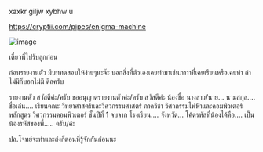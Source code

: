xaxkr giljw xybhw u

https://cryptii.com/pipes/enigma-machine

![image](https://github.com/user-attachments/assets/cb34fea0-cb06-4fb6-a4cd-d753a1a6a1a0)

เดี๋ยวพี่ไปรับลูกก่อน


ก่อนรายงานตัว มีบททดสอบให้ง่ายๆนะจ๊ะ
บอกสิ่งที่ตัวเองเคยทำมาเช่นภาาาที่เคยเรียนหรือเคยทำ
ถ้าไม่มีก็บอกไม่มี ดีลครับ

รายงานตัว 
สวัสดีค่ะ/ครับ
ขออนุญาตรายงานตัวค่ะ/ครับ
สวัสดีค่ะ น้องชื่อ นางสาว/นาย...
นามสกุล....
ชื่อเล่น....
เรียนคณะ วิทยาศาสตร์และวิศวกรรมศาสตร์ 
ภาควิชา วิศวกรรมไฟฟ้าและคอมพิวเตอร์ 
หลักสูตร วิศวกรรมคอมพิวเตอร์ 
ชั้นปีที่ 1
จบจาก โรงเรียน....
จังหวัด…
โค้ดรหัสที่น้องได้คือ….
เป็นน้องรหัสของพี่…..
ครับ/ค่ะ




ปล.โจทย์จะทำและส่งก็ตอนที่รู้จักกันก่อนนะ
